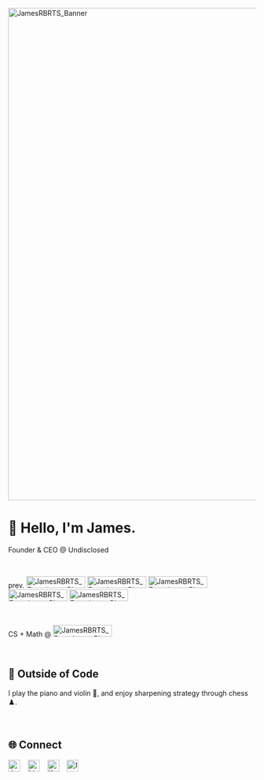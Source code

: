 <a href="https://www.greetjames.com"><img width="3000" height="1000" alt="JamesRBRTS_Banner" src="https://github.com/user-attachments/assets/ebd40cea-e001-44dc-b936-a65743f60b08" /></a>

# 👋 Hello, I'm James.

Founder & CEO @ Undisclosed

<br>

prev.
  <a href="https://github.com/microsoft"><img width="120" height="24" alt="JamesRBRTS_Experience_Plaque_Microsoft" src="https://github.com/user-attachments/assets/d6b001ed-f73d-49e8-9f86-c69c8dacabb9" /></a>
  <a href="https://github.com/janestreet"><img width="120" height="24" alt="JamesRBRTS_Experience_Plaque_Jane_Street" src="https://github.com/user-attachments/assets/17816d15-49a3-4372-bac0-3eba38a06269" /></a> 
  <a href="https://github.com/jpmorganchase"><img width="120" height="24" alt="JamesRBRTS_Experience_Plaque_JPMorganChase" src="https://github.com/user-attachments/assets/fa0ec3ad-7390-45a5-82d0-21d59909b63a" /></a> 
  <a href="https://github.com/capitalone"><img width="120" height="24" alt="JamesRBRTS_Experience_Plaque_Capital_One" src="https://github.com/user-attachments/assets/8669fb24-3042-43b7-8ba4-ed2a806c5b1a" /></a> 
  <img width="120" height="24" alt="JamesRBRTS_Experience_Plaques_EY" src="https://github.com/user-attachments/assets/fccffb5a-b167-44c9-a6b6-6aa54e6f6396" />

<br>

CS + Math @
  <a href="https://github.com/PennState"><img width="120" height="24" alt="JamesRBRTS_Experience_Plaque_Penn_State" src="https://github.com/user-attachments/assets/d9906033-ec3c-4517-9040-1ee4fd44d46a"/></a>

<br>

## 🎹 Outside of Code

I play the piano and violin 🎼, and enjoy sharpening strategy through chess ♟️.

<br>

## 🌐 Connect

<a href="https://www.greetjames.com"><img width="24" height="24" alt="JamesRBRTS_Social_IconMark_Logo_Light_Background" src="https://github.com/user-attachments/assets/82e90794-d1f0-4d79-857c-48b9ada6527a" /></a>
&nbsp;&nbsp;
<a href="https://www.linkedin.com/in/jamesrbrts"><img width="24" height="24" alt="LinkedIn_Icon" src="https://github.com/user-attachments/assets/844e5fcb-d758-4aee-85d9-962cd1a69399" /></a>
&nbsp;&nbsp;
<a href="https://x.com/jamesrbrts"><img width="24" height="24" alt="X_Icon" src="https://github.com/user-attachments/assets/e1cb0b2b-9c16-4cb6-bafe-198735d12eee" /></a>
&nbsp;&nbsp;
<a href="https://www.instagram.com/jamesrbrtshq"><img width="24" height="24" alt="Instagram_Icon" src="https://github.com/user-attachments/assets/e276de78-b903-479a-a979-d0243a38e839" /></a>
